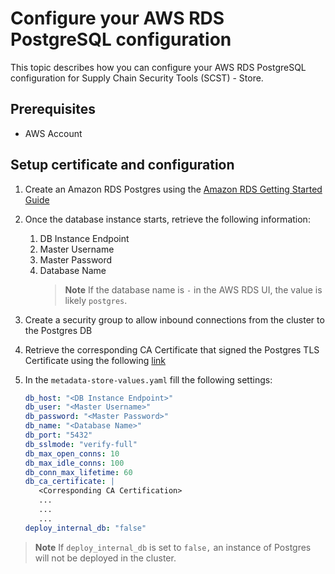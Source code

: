 # Configure your AWS RDS PostgreSQL configuration

This topic describes how you can configure your AWS RDS PostgreSQL configuration for Supply Chain Security Tools (SCST) - Store.

## <a id='prereq'></a>Prerequisites

* AWS Account


## <a id='aws-rds'></a>Setup certificate and configuration

1. Create an Amazon RDS Postgres using the [Amazon RDS Getting Started Guide](https://docs.aws.amazon.com/AmazonRDS/latest/UserGuide/CHAP_GettingStarted.CreatingConnecting.PostgreSQL.html#CHAP_GettingStarted.Creating.PostgreSQL)

2. Once the database instance starts, retrieve the following information:

   1. DB Instance Endpoint
   1. Master Username
   1. Master Password
   1. Database Name
      > **Note** If the database name is `-` in the AWS RDS UI, the value is likely `postgres`.

3. Create a security group to allow inbound connections from the cluster to the Postgres DB

4. Retrieve the corresponding CA Certificate that signed the Postgres TLS Certificate using the following [link](https://docs.aws.amazon.com/AmazonRDS/latest/UserGuide/UsingWithRDS.SSL.html)

5. In the `metadata-store-values.yaml` fill the following settings:

   ```yaml
   db_host: "<DB Instance Endpoint>"
   db_user: "<Master Username>"
   db_password: "<Master Password>"
   db_name: "<Database Name>"
   db_port: "5432"
   db_sslmode: "verify-full"
   db_max_open_conns: 10
   db_max_idle_conns: 100
   db_conn_max_lifetime: 60
   db_ca_certificate: |
      <Corresponding CA Certification>
      ...
      ...
      ...
   deploy_internal_db: "false"
   ```

> **Note** If `deploy_internal_db` is set to `false,` an instance of Postgres will not be deployed in the cluster.
